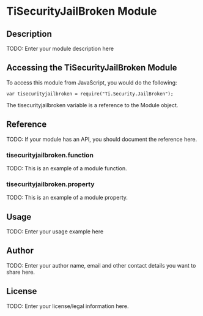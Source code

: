 # TiSecurityJailBroken Module

## Description

TODO: Enter your module description here

## Accessing the TiSecurityJailBroken Module

To access this module from JavaScript, you would do the following:

    var tisecurityjailbroken = require("Ti.Security.JailBroken");

The tisecurityjailbroken variable is a reference to the Module object.

## Reference

TODO: If your module has an API, you should document
the reference here.

### tisecurityjailbroken.function

TODO: This is an example of a module function.

### tisecurityjailbroken.property

TODO: This is an example of a module property.

## Usage

TODO: Enter your usage example here

## Author

TODO: Enter your author name, email and other contact
details you want to share here.

## License

TODO: Enter your license/legal information here.
